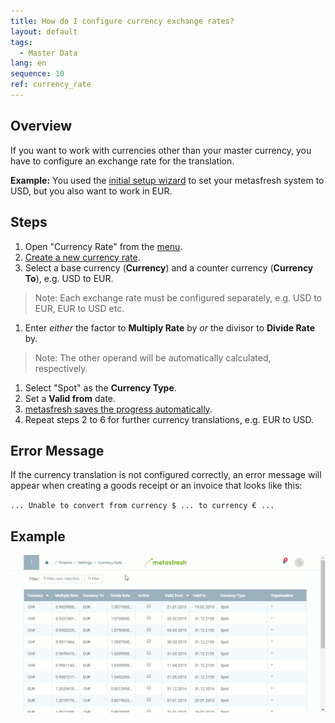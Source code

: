 ```yaml
---
title: How do I configure currency exchange rates?
layout: default
tags:
  - Master Data
lang: en
sequence: 10
ref: currency_rate
---
```

## Overview

If you want to work with currencies other than your master currency, you have to configure an exchange rate for the translation.

**Example:** You used the [initial setup wizard](InitialSetupWizard) to set your metasfresh system to USD, but you also want to work in EUR.

## Steps

1. Open "Currency Rate" from the [menu](Menu).
1. [Create a new currency rate](New_Record_Window).
1. Select a base currency (**Currency**) and a counter currency (**Currency To**), e.g. USD to EUR.
 > Note: Each exchange rate must be configured separately, e.g. USD to EUR, EUR to USD etc.

1. Enter *either* the factor to **Multiply Rate** by *or* the divisor to **Divide Rate** by.
 > Note: The other operand will be automatically calculated, respectively.

1. Select "Spot" as the **Currency Type**.
1. Set a **Valid from** date.
1. [metasfresh saves the progress automatically](Saveindicator).
1. Repeat steps 2 to 6 for further currency translations, e.g. EUR to USD.

## Error Message

If the currency translation is not configured correctly, an error message will appear when creating a goods receipt or an invoice that looks like this:

`... Unable to convert from currency $ ... to currency € ...`

## Example
![](assets/Currency_Rate_walkthrough.gif)
